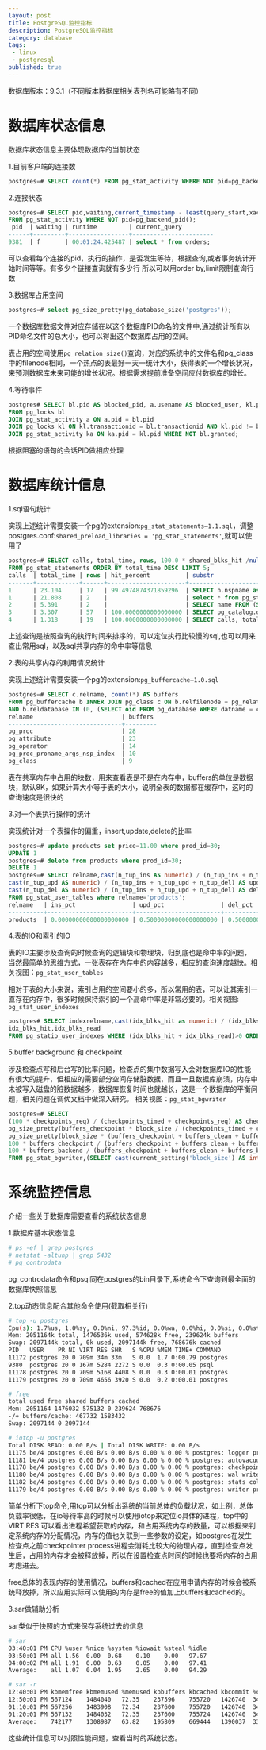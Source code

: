 ```yaml
---
layout: post
title: PostgreSQL监控指标
description: PostgreSQL监控指标
category: database
tags: 
 - linux
 - postgresql
published: true
---
```


数据库版本：9.3.1（不同版本数据库相关表列名可能略有不同）

# 数据库状态信息

数据库状态信息主要体现数据库的当前状态

1.目前客户端的连接数

```sql
postgres=# SELECT count(*) FROM pg_stat_activity WHERE NOT pid=pg_backend_pid();
```

2.连接状态

```sql
postgres=# SELECT pid,waiting,current_timestamp - least(query_start,xact_start) AS runtime,substr(query,1,25) AS current_query 
FROM pg_stat_activity WHERE NOT pid=pg_backend_pid();
 pid  | waiting | runtime         | current_query 
------+---------+-----------------+-----------------------
9381  | f       | 00:01:24.425487 | select * from orders;
```

可以查看每个连接的pid，执行的操作，是否发生等待，根据查询,或者事务统计开始时间等等。有多少个链接查询就有多少行 所以可以用order by,limit限制查询行数

3.数据库占用空间

```sql
postgres=# select pg_size_pretty(pg_database_size('postgres'));
```

一个数据库数据文件对应存储在以这个数据库PID命名的文件中,通过统计所有以PID命名文件的总大小，也可以得出这个数据库占用的空间。

表占用的空间使用`pg_relation_size()`查询，对应的系统中的文件名和pg_class中的filenode相同，一个热点的表最好一天一统计大小，获得表的一个增长状况，来预测数据库未来可能的增长状况。根据需求提前准备空间应付数据库的增长。

4.等待事件

```sql
postgres# SELECT bl.pid AS blocked_pid, a.usename AS blocked_user, kl.pid AS blocking_pid, ka.usename AS blocking_user, a.query AS blocked_statement 
FROM pg_locks bl 
JOIN pg_stat_activity a ON a.pid = bl.pid 
JOIN pg_locks kl ON kl.transactionid = bl.transactionid AND kl.pid != bl.pid 
JOIN pg_stat_activity ka ON ka.pid = kl.pid WHERE NOT bl.granted;
```

根据阻塞的语句的会话PID做相应处理

# 数据库统计信息

1.sql语句统计

实现上述统计需要安装一个pg的extension:`pg_stat_statements–1.1.sql`，调整postgres.conf:`shared_preload_libraries = 'pg_stat_statements'`,就可以使用了

```sql
postgres=# SELECT calls, total_time, rows, 100.0 * shared_blks_hit /nullif(shared_blks_hit + shared_blks_read, 0) AS hit_percent,substr(query,1,25)
FROM pg_stat_statements ORDER BY total_time DESC LIMIT 5;
calls  | total_time | rows | hit_percent          | substr 
-------+------------+------+----------------------+---------------------------
1      | 23.104     | 17   | 99.4974874371859296  | SELECT n.nspname as Sche
1      | 21.808     | 2    |                      | select * from pg_stat_sta
2      | 5.391      | 2    |                      | SELECT name FROM (SELECT
3      | 3.307      | 57   | 100.0000000000000000 | SELECT pg_catalog.quote_i
4      | 1.318      | 19   | 100.0000000000000000 | SELECT calls, total_time,
```
上述查询是按照查询的执行时间来排序的，可以定位执行比较慢的sql,也可以用来查出常用sql，以及sql共享内存的命中率等信息

2.表的共享内存的利用情况统计

实现上述统计需要安装一个pg的extension:`pg_buffercache–1.0.sql`

```sql
postgres=# SELECT c.relname, count(*) AS buffers 
FROM pg_buffercache b INNER JOIN pg_class c ON b.relfilenode = pg_relation_filenode(c.oid) 
AND b.reldatabase IN (0, (SELECT oid FROM pg_database WHERE datname = current_database())) GROUP BY c.relname ORDER BY 2 DESC LIMIT 5;
relname                         | buffers 
--------------------------------+---------
pg_proc                         | 28
pg_attribute                    | 23
pg_operator                     | 14
pg_proc_proname_args_nsp_index  | 10
pg_class                        | 9
```

表在共享内存中占用的块数，用来查看表是不是在内存中，buffers的单位是数据块，默认8K，如果计算大小等于表的大小，说明全表的数据都在缓存中，这时的查询速度是很快的

3.对一个表执行操作的统计

实现统计对一个表操作的偏重，insert,update,delete的比率

```sql
postgres=# update products set price=11.00 where prod_id=30;
UPDATE 1
postgres=# delete from products where prod_id=30;
DELETE 1
postgres=# SELECT relname,cast(n_tup_ins AS numeric) / (n_tup_ins + n_tup_upd + n_tup_del) AS ins_pct,
cast(n_tup_upd AS numeric) / (n_tup_ins + n_tup_upd + n_tup_del) AS upd_pct, 
cast(n_tup_del AS numeric) / (n_tup_ins + n_tup_upd + n_tup_del) AS del_pct 
FROM pg_stat_user_tables where relname='products';
relname   | ins_pct                | upd_pct                | del_pct 
----------+------------------------+------------------------+------------------------
products  | 0.00000000000000000000 | 0.50000000000000000000 | 0.50000000000000000000
```

4.表的IO和索引的IO

表的IO主要涉及查询的时候查询的逻辑块和物理块，归到底也是命中率的问题，当然最简单的思维方式，一张表存在内存中的内容越多，相应的查询速度越快。相关视图：`pg_stat_user_tables`

相对于表的大小来说，索引占用的空间要小的多，所以常用的表，可以让其索引一直存在内存中，很多时候保持索引的一个高命中率是非常必要的。相关视图: `pg_stat_user_indexes`

```sql
postgres# SELECT indexrelname,cast(idx_blks_hit as numeric) / (idx_blks_hit + idx_blks_read) AS hit_pct,
idx_blks_hit,idx_blks_read 
FROM pg_statio_user_indexes WHERE (idx_blks_hit + idx_blks_read)>0 ORDER BY hit_pct;
```

5.buffer background 和 checkpoint

涉及检查点写和后台写的比率问题，检查点的集中数据写入会对数据库IO的性能有很大的提升，但相应的需要部分空间存储脏数据，而且一旦数据库崩溃，内存中未被写入磁盘的脏数据越多，数据库恢复时间也就越长，这是一个数据库的平衡问题，相关问题在调优文档中做深入研究。 相关视图：`pg_stat_bgwriter`

```sql
postgres=# SELECT
(100 * checkpoints_req) / (checkpoints_timed + checkpoints_req) AS checkpoints_req_pct,
pg_size_pretty(buffers_checkpoint * block_size / (checkpoints_timed + checkpoints_req)) AS avg_checkpoint_write,
pg_size_pretty(block_size * (buffers_checkpoint + buffers_clean + buffers_backend)) AS total_written,
100 * buffers_checkpoint / (buffers_checkpoint + buffers_clean + buffers_backend) AS checkpoint_write_pct,
100 * buffers_backend / (buffers_checkpoint + buffers_clean + buffers_backend) AS backend_write_pct,*
FROM pg_stat_bgwriter,(SELECT cast(current_setting('block_size') AS integer) AS block_size) AS bs;
```

# 系统监控信息

介绍一些关于数据库需要查看的系统状态信息

1.数据库基本状态信息

```bash
# ps -ef | grep postgres
# netstat -altunp | grep 5432
# pg_controdata   
```

pg_controdata命令和psql同在postgres的bin目录下,系统命令下查询到最全面的数据库快照信息

2.top动态信息配合其他命令使用(截取相关行)

```bash
# top -u postgres
Cpu(s): 1.7%us, 1.0%sy, 0.0%ni, 97.3%id, 0.0%wa, 0.0%hi, 0.0%si, 0.0%st
Mem: 2051164k total, 1476536k used, 574628k free, 239624k buffers
Swap: 2097144k total, 0k used, 2097144k free, 768676k cached
PID   USER    PR NI VIRT RES SHR   S %CPU %MEM TIME+ COMMAND 
11172 postgres 20 0 709m 34m 33m   S 0.0  1.7 0:00.79 postgres 
9380  postgres 20 0 167m 5284 2272 S 0.0  0.3 0:00.05 psql 
11178 postgres 20 0 709m 5168 4408 S 0.0  0.3 0:00.01 postgres 
11179 postgres 20 0 709m 4656 3920 S 0.0  0.2 0:00.01 postgres 
```

```bash
# free
total used free shared buffers cached
Mem: 2051164 1476032 575132 0 239624 768676
-/+ buffers/cache: 467732 1583432
Swap: 2097144 0 2097144
```

```bash
# iotop -u postgres
Total DISK READ: 0.00 B/s | Total DISK WRITE: 0.00 B/s
11175 be/4 postgres 0.00 B/s 0.00 B/s 0.00 % 0.00 % postgres: logger process
11181 be/4 postgres 0.00 B/s 0.00 B/s 0.00 % 0.00 % postgres: autovacuum launcher process
11178 be/4 postgres 0.00 B/s 0.00 B/s 0.00 % 0.00 % postgres: checkpointer process
11180 be/4 postgres 0.00 B/s 0.00 B/s 0.00 % 0.00 % postgres: wal writer process
11182 be/4 postgres 0.00 B/s 0.00 B/s 0.00 % 0.00 % postgres: stats collector process
11179 be/4 postgres 0.00 B/s 0.00 B/s 0.00 % 0.00 % postgres: writer process
```
 
简单分析下top命令,用top可以分析出系统的当前总体的负载状况，如上例，总体负载率很低，在io等待率高的时候可以使用iotop来定位io具体的进程，top中的VIRT RES 可以看出进程希望获取的内存，和占用系统内存的数量，可以根据来判定系统内存的分配情况，内存的值也关联到一些参数的设定，如postgres在发生检查点之前checkpointer process进程会消耗比较大的物理内存，直到检查点发生后，占用的内存才会被释放掉，所以在设置检查点时间的时候也要将内存的占用考虑进去。

free总体的表现内存的使用情况，buffers和cached在应用申请内存的时候会被系统释放掉，所以应用实际可以使用的内存是free的值加上buffers和cached的。

3.sar做辅助分析

sar类似于快照的方式来保存系统过去的信息

```bash
# sar
03:40:01 PM CPU %user %nice %system %iowait %steal %idle
03:50:01 PM all 1.56  0.00  0.68    0.10    0.00   97.67
04:00:02 PM all 1.91  0.00  0.63    0.05    0.00   97.41
Average:    all 1.07  0.04  1.95    2.65    0.00   94.29
```

```bash
# sar -r
12:40:01 PM kbmemfree kbmemused %memused kbbuffers kbcached kbcommit %commit
12:50:01 PM 567124    1484040   72.35    237596    755720   1426740  34.39
01:10:01 PM 567256    1483908   72.34    237600    755720   1426740  34.39
01:20:01 PM 567132    1484032   72.35    237600    755724   1426740  34.39
Average:    742177    1308987   63.82    195809    669444   1390037  33.51
```

这些统计信息可以对照性能问题，查看当时的系统状态。


